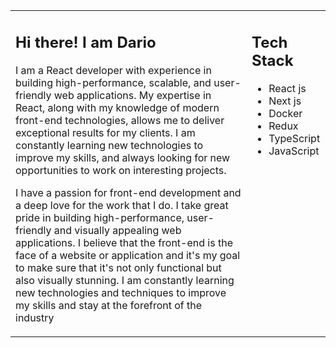 <table><tr><td valign="top" width="75%">

## Hi there! I am Dario 

I am a React developer with experience in building high-performance, scalable, and user-friendly web applications. My expertise in React, along with my knowledge of modern front-end technologies, allows me to deliver exceptional results for my clients. I am constantly learning new technologies to improve my skills, and always looking for new opportunities to work on interesting projects.

I have a passion for front-end development and a deep love for the work that I do. I take great pride in building high-performance, user-friendly and visually appealing web applications. I believe that the front-end is the face of a website or application and it's my goal to make sure that it's not only functional but also visually stunning. I am constantly learning new technologies and techniques to improve my skills and stay at the forefront of the industry
 
</td><td valign="top" width="25%">

## Tech Stack
  
- React js
- Next js
- Docker
- Redux
- TypeScript
- JavaScript

 
</tr></tr></table> 
